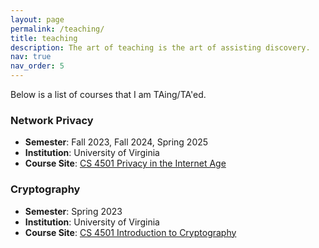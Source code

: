 ```yaml
---
layout: page
permalink: /teaching/
title: teaching
description: The art of teaching is the art of assisting discovery.
nav: true
nav_order: 5
---
```


<!-- For now, this page is assumed to be a static description of your courses. You can convert it to a collection similar to `_projects/` so that you can have a dedicated page for each course.

Organize your courses by years, topics, or universities, however you like! -->
Below is a list of courses that I am TAing/TA'ed.

### Network Privacy
- **Semester**: Fall 2023, Fall 2024, Spring 2025
- **Institution**: University of Virginia
- **Course Site**: [CS 4501 Privacy in the Internet Age](https://www.cs.virginia.edu/~ys3kz/courses/fall23/cs4501/)

### Cryptography
- **Semester**: Spring 2023
- **Institution**: University of Virginia
- **Course Site**: [CS 4501 Introduction to Cryptography](https://weikailin.github.io/cs4501-crypto-sp24/)